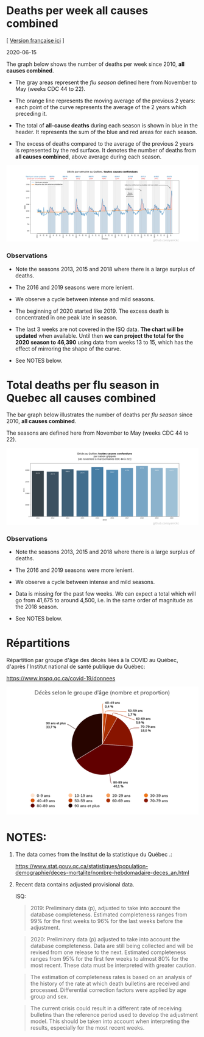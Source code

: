 # Deaths per week **all causes combined**
[ [Version française ici](README.md) ]

2020-06-15

The graph below shows the number of deaths per week since 2010,
**all causes combined**.

- The gray areas represent the *flu season* defined here from November to May
   (weeks CDC 44 to 22).

- The orange line represents the moving average of the previous 2 years: each
   point of the curve represents the average of the 2 years which preceding it.

- The total of **all-cause deaths** during each season is shown in blue in the
   header. It represents the sum of the blue and red areas for each season.

- The excess of deaths compared to the average of the previous 2 years is
   represented by the red surface. It denotes the number of deaths from **all causes
   combined**, above average during each season.


![line_graph](line_graph.png)


### Observations

- Note the seasons 2013, 2015 and 2018 where there is a large surplus of deaths.

- The 2016 and 2019 seasons were more lenient.

- We observe a cycle between intense and mild seasons.

- The beginning of 2020 started like 2019. The excess death is concentrated in
   one peak late in season.

- The last 3 weeks are not covered in the ISQ data. **The chart will be
  updated** when available. Until then **we can project the total for the 2020
  season to 46,390** using data from weeks 13 to 15, which has the effect of
  mirroring the shape of the curve.

- See NOTES below.


# Total deaths per flu season in Quebec **all causes combined**

The bar graph below illustrates the number of deaths per *flu season* since 2010, **all causes combined**.

The seasons are defined here from November to May (weeks CDC 44 to 22).


![bar_graph](bar_graph.png)


### Observations

- Note the seasons 2013, 2015 and 2018 where there is a large surplus of deaths.

- The 2016 and 2019 seasons were more lenient.

- We observe a cycle between intense and mild seasons.

- Data is missing for the past few weeks. We can expect a total which will go
   from 41,675 to around 4,500, i.e. in the same order of magnitude as the 2018 season.
  
- See NOTES below.


# Répartitions

Répartition par groupe d'âge des décès liées à la COVID au Québec,
d'après l'Institut national de santé publique du Québec:

https://www.inspq.qc.ca/covid-19/donnees

![repartition](repartition_groupe_age.png)


# NOTES:
1) The data comes from the Institut de la statistique du Québec .:
   
   https://www.stat.gouv.qc.ca/statistiques/population-demographie/deces-mortalite/nombre-hebdomadaire-deces_an.html

2) Recent data contains adjusted provisional data. 
   
    ISQ:

    > 2019: Preliminary data (p), adjusted to take into account the database
    > completeness. Estimated completeness ranges from 99% for the first weeks to
    > 96% for the last weeks before the adjustment.

    > 2020: Preliminary data (p) adjusted to take into account the database
    > completeness. Data are still being collected and will be revised from one
    > release to the next. Estimated completeness ranges from 95% for the first
    > few weeks to almost 80% for the most recent. These data must be interpreted
    > with greater caution.

    > The estimation of completeness rates is based on an analysis of the history
    > of the rate at which death bulletins are received and processed.
    > Differential correction factors were applied by age group and sex.

    > The current crisis could result in a different rate of receiving bulletins
    > than the reference period used to develop the adjustment model. This
    > should be taken into account when interpreting the results, especially for
    > the most recent weeks.



